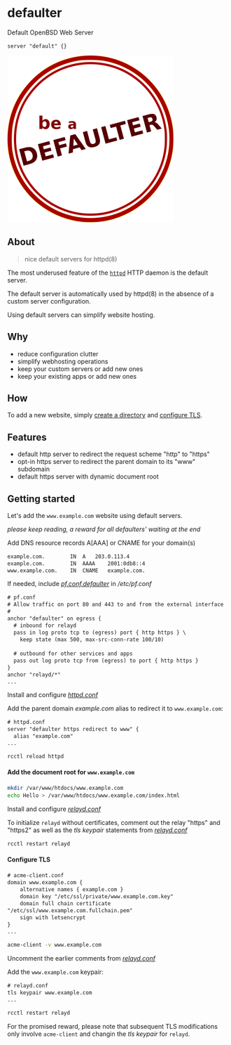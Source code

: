 # defaulter

Default OpenBSD Web Server
```console
server "default" {}
```

![defaulter logo](defaulter.png)

## About
> nice default servers for httpd(8)

The most underused feature of the [`httpd`](https://man.openbsd.org/httpd.8) HTTP daemon is the default server.

The default server is automatically used by httpd(8) in the absence of a custom server configuration.

Using default servers can simplify website hosting.

## Why

* reduce configuration clutter
* simplify webhosting operations
* keep your custom servers or add new ones
* keep your existing apps or add new ones

## How

To add a new website, simply [create a directory](#add-the-document-root-for-wwwexamplecom) and [configure TLS](#configure-tls).

## Features

* default http server to redirect the request scheme "http" to "https"
* opt-in https server to redirect the parent domain to its "www" subdomain
* default https server with dynamic document root

## Getting started

Let's add the `www.example.com` website using default servers.

*please keep reading, a reward for all defaulters' waiting at the end*

Add DNS resource records A[AAA] or CNAME for your domain(s)
```console
example.com.		IN	A	203.0.113.4
example.com.		IN	AAAA	2001:0db8::4
www.example.com.	IN	CNAME	example.com.
```

If needed, include [*pf.conf.defaulter*](src/etc/pf.conf.defaulter) in */etc/pf.conf*
```console
# pf.conf
# Allow traffic on port 80 and 443 to and from the external interface
#
anchor "defaulter" on egress {
  # inbound for relayd
  pass in log proto tcp to (egress) port { http https } \
    keep state (max 500, max-src-conn-rate 100/10)

  # outbound for other services and apps
  pass out log proto tcp from (egress) to port { http https }
}
anchor "relayd/*"
...
```

Install and configure [*httpd.conf*](src/etc/httpd.conf)

Add the parent domain *example.com* alias to redirect it to `www.example.com`:
```console
# httpd.conf
server "defaulter https redirect to www" {
  alias "example.com"
...
```
```sh
rcctl reload httpd
```

#### Add the document root for `www.example.com`
```sh
mkdir /var/www/htdocs/www.example.com
echo Hello > /var/www/htdocs/www.example.com/index.html
```

Install and configure [*relayd.conf*](src/etc/relayd.conf)

To initialize `relayd` without certificates, comment out the relay "https" and "https2" as well as the *tls keypair* statements from [*relayd.conf*](src/etc/relayd.conf)
```sh
rcctl restart relayd
```

#### Configure TLS
```console
# acme-client.conf
domain www.example.com {
	alternative names { example.com }
	domain key "/etc/ssl/private/www.example.com.key"
	domain full chain certificate "/etc/ssl/www.example.com.fullchain.pem"
	sign with letsencrypt
}
...
```
```sh
acme-client -v www.example.com
```

Uncomment the earlier comments from [*relayd.conf*](src/etc/relayd.conf)

Add the `www.example.com` keypair:
```console
# relayd.conf
tls keypair www.example.com
...
```
```sh
rcctl restart relayd
```

For the promised reward, please note that subsequent TLS modifications only involve `acme-client` and changin the *tls keypair* for `relayd`.

